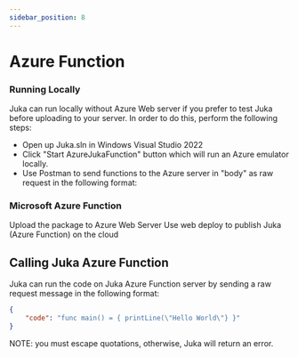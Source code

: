 ```yaml
---
sidebar_position: 8
---
```


# Azure Function

### Running Locally
Juka can run locally without Azure Web server if you prefer to 
test Juka before uploading to your server.
In order to do this, perform the following steps:
- Open up Juka.sln in Windows Visual Studio 2022
- Click "Start AzureJukaFunction" button which will run an Azure emulator locally.
- Use Postman to send functions to the Azure server in "body" as raw request in the following format:


### Microsoft Azure Function
Upload the package to Azure Web Server
Use web deploy to publish Juka (Azure Function) on the cloud

## Calling Juka Azure Function

Juka can run the code on Juka Azure Function server by sending a raw request message in the following format:

```json
{
    "code": "func main() = { printLine(\"Hello World\"} }"
}
```

NOTE: you must escape quotations, otherwise, Juka will return an error.